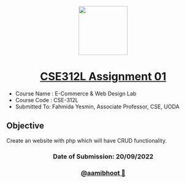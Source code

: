 <p align="center">
  <a href="[Aami Bhoot](https://github.com/aamibhoot)">
    <img src="https://avatars.githubusercontent.com/u/114091226?s=1000" height="128">
    <h1 align="center">CSE312L Assignment 01</h1>
 </h1>
  </a>
</p>

- Course Name : E-Commerce & Web Design Lab
- Course Code : CSE-312L
- Submitted To:
  Fahmida Yesmin,
  Associate Professor, CSE, UODA

## Objective

Create an website with php which will have CRUD functionality.

<h3 align="center">
Date of Submission: 20/09/2022
</h3>

<h3 align="center">
   <a href="[Aami Bhoot](https://github.com/aamibhoot)">
    @aamibhoot 👻
    </a>
</h3>
